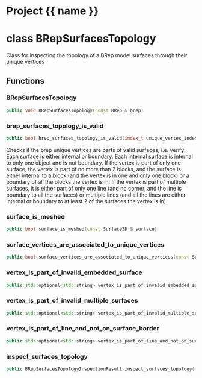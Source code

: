 <script setup>
import {useRoute} from 'vitepress'
const {path} = useRoute()
const tokens = path.split('/')
const words = tokens[2].split('-');
for (let i = 0; i < words.length; i++) {
    words[i] = words[i].charAt(0).toUpperCase() + words[i].slice(1);
    words[i] = words[i].replace('geode', 'Geode')
}
const name = words.join('-');
</script>
# Project {{ name }}

# class BRepSurfacesTopology


 Class for inspecting the topology of a BRep model surfaces through their unique vertices



## Functions

### BRepSurfacesTopology

```cpp
public void BRepSurfacesTopology(const BRep & brep)
```


### brep_surfaces_topology_is_valid

```cpp
public bool brep_surfaces_topology_is_valid(index_t unique_vertex_index)
```


 Checks if the brep unique vertices are parts of valid surfaces, i.e. verify: Each surface is either internal or boundary. Each internal surface is internal to only one object and is not boundary. If the vertex is part of only one surface, the vertex is part of no more than 2 blocks, and the surface is either internal to a block (and the vertex is in one and only one block) or a boundary of all the blocks the vertex is in. If the vertex is part of multiple surfaces, it is either part of only one line (and no corner, and the line is boundary to all the surfaces) or multiple lines (and all the lines are either internal or boundary to at least 2 of the surfaces the vertex is in).

### surface_is_meshed

```cpp
public bool surface_is_meshed(const Surface3D & surface)
```


### surface_vertices_are_associated_to_unique_vertices

```cpp
public bool surface_vertices_are_associated_to_unique_vertices(const Surface3D & surface)
```


### vertex_is_part_of_invalid_embedded_surface

```cpp
public std::optional<std::string> vertex_is_part_of_invalid_embedded_surface(index_t unique_vertex_index)
```


### vertex_is_part_of_invalid_multiple_surfaces

```cpp
public std::optional<std::string> vertex_is_part_of_invalid_multiple_surfaces(index_t unique_vertex_index)
```


### vertex_is_part_of_line_and_not_on_surface_border

```cpp
public std::optional<std::string> vertex_is_part_of_line_and_not_on_surface_border(index_t unique_vertex_index)
```


### inspect_surfaces_topology

```cpp
public BRepSurfacesTopologyInspectionResult inspect_surfaces_topology()
```




